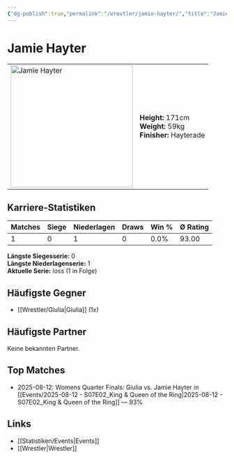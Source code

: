 ```yaml
---
{"dg-publish":true,"permalink":"/wrestler/jamie-hayter/","title":"Jamie Hayter","tags":["wrestler"],"noteIcon":""}
---
```



# Jamie Hayter

<table>
        <tr>
        <td><img src="https://github.com/CptSpaulding1980/choke-slam-wrestling/releases/download/images/Jamie_Hayter.png" width="280" alt="Jamie Hayter"></td>
        <td>
        <b>Height:</b> 171cm<br>
        <b>Weight:</b> 59kg<br>
        <b>Finisher:</b> Hayterade<br>
        </td>
        </tr>
        </table>
        
## Karriere-Statistiken

| Matches | Siege | Niederlagen | Draws | Win % | Ø Rating |
|---------|-------|-------------|-------|-------|-----------|
| 1 | 0 | 1 | 0 | 0.0% | 93.00 |

**Längste Siegesserie:** 0<br>**Längste Niederlagenserie:** 1<br>**Aktuelle Serie:** loss (1 in Folge)


## Häufigste Gegner
- [[Wrestler/Giulia\|Giulia]] (1x)

## Häufigste Partner
Keine bekannten Partner.

## Top Matches
- 2025-08-12: Womens Quarter Finals: Giulia vs. Jamie Hayter in [[Events/2025-08-12 - S07E02_King & Queen of the Ring\|2025-08-12 - S07E02_King & Queen of the Ring]] — 93%

## Links
- [[Statistiken/Events\|Events]]
- [[Wrestler\|Wrestler]]
